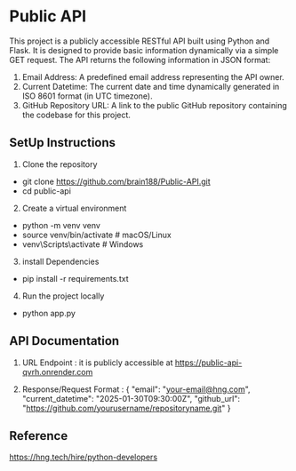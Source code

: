 ﻿# Public API  

This project is a publicly accessible RESTful API built using Python and Flask. It is designed to provide basic information dynamically via a simple GET request. The API returns the following information in JSON format:

1. Email Address: A predefined email address representing the API owner.
2. Current Datetime: The current date and time dynamically generated in ISO 8601 format (in UTC timezone).
3. GitHub Repository URL: A link to the public GitHub repository containing the codebase for this project.



## SetUp Instructions

1. Clone the repository
  * git clone https://github.com/brain188/Public-API.git
  * cd public-api

2. Create a virtual environment
  * python -m venv venv
  * source venv/bin/activate  # macOS/Linux  
  * venv\Scripts\activate     # Windows

3. install Dependencies
  * pip install -r requirements.txt

4. Run the project locally
  * python app.py


## API Documentation

1. URL Endpoint : it is publicly accessible at https://public-api-qvrh.onrender.com

2. Response/Request Format :
{
    "email": "your-email@hng.com",
    "current_datetime": "2025-01-30T09:30:00Z",
    "github_url": "https://github.com/yourusername/repositoryname.git"
}

## Reference

 https://hng.tech/hire/python-developers




